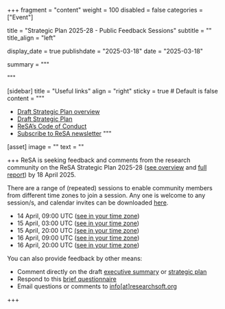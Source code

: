 +++
fragment = "content"
weight = 100
disabled = false
categories = ["Event"]

title = "Strategic Plan 2025-28 - Public Feedback Sessions"
subtitle = ""
title_align = "left"

display_date = true
publishdate = "2025-03-18"
date = "2025-03-18"

summary = """

"""


[sidebar]
  title = "Useful links"
  align = "right"
  sticky = true # Default is false
  content = """
  * [Draft Strategic Plan overview](https://docs.google.com/document/d/1XAioZINde902hlujD9hIaiIK5Eagx7w5XP9f8Q7P0KU/edit?tab=t.0#heading=h.lbr59vck876)
  * [Draft Strategic Plan](https://docs.google.com/document/d/1-nyor44kBo5v6lb92ajjzJmYFJ-TXLcafyUz9luQMVk/edit?tab=t.0#heading=h.iiwcx8uz2jje)
  * [ReSA’s Code of Conduct](../../code-of-conduct/)
  * [Subscribe to ReSA newsletter](https://www.researchsoft.org/news/)
  """

[asset]
  image = ""
  text = ""


+++
ReSA is seeking feedback and comments from the research community on the ReSA Strategic Plan 2025-28 ([see overview](https://docs.google.com/document/d/1XAioZINde902hlujD9hIaiIK5Eagx7w5XP9f8Q7P0KU/edit?tab=t.0#heading=h.lbr59vck876)
and [full report](https://docs.google.com/document/d/1-nyor44kBo5v6lb92ajjzJmYFJ-TXLcafyUz9luQMVk/edit?tab=t.0#heading=h.iiwcx8uz2jje)) by 18 April 2025.

There are a range of (repeated) sessions to enable community members from different time zones to join a session. Any one is welcome to any session/s, and calendar invites can be downloaded [here](https://drive.google.com/drive/u/0/folders/1TcXVYjbcr8jAGd8RqIoGK97XUg8dPeLl).
* 14 April, 09:00 UTC ([see in your time zone](https://www.timeanddate.com/worldclock/fixedtime.html?msg=ReSA+Strategic+Planning&iso=20250414T09&p1=1440&ah=1))
* 15 April, 03:00 UTC ([see in your time zone](https://www.timeanddate.com/worldclock/fixedtime.html?msg=ReSA+Strategic+Planning&iso=20250415T03&p1=1440&ah=1))
* 15 April, 20:00 UTC [(see in your time zone](https://www.timeanddate.com/worldclock/fixedtime.html?msg=ReSA+Strategic+Planning&iso=20250415T20&p1=1440&ah=1))
* 16 April, 09:00 UTC ([see in your time zone](https://www.timeanddate.com/worldclock/fixedtime.html?msg=ReSA+Strategic+Planning&iso=20250416T09&p1=1440&ah=1))
* 16 April, 20:00 UTC ([see in your time zone](https://www.timeanddate.com/worldclock/fixedtime.html?msg=ReSA+Strategic+Planning&iso=20250416T20&p1=1440&ah=1))

You can also provide feedback by other means:
* Comment directly on the draft [executive summary](https://docs.google.com/document/d/1XAioZINde902hlujD9hIaiIK5Eagx7w5XP9f8Q7P0KU/edit?tab=t.0#heading=h.lbr59vck876) or [strategic plan](https://docs.google.com/document/d/1-nyor44kBo5v6lb92ajjzJmYFJ-TXLcafyUz9luQMVk/edit?tab=t.0#heading=h.iiwcx8uz2jje) 
* Respond to this [brief questionnaire](https://docs.google.com/forms/d/1NS8kCMz3ITc89KR0zFbPn3Ih1AlK-tLIbBmEf9nzTFY/edit)
* Email questions or comments to [info[at]researchsoft.org](info@researchsoft.org)

+++



